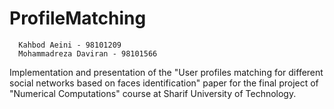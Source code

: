 # ProfileMatching
      Kahbod Aeini - 98101209
      Mohammadreza Daviran - 98101566

Implementation and presentation of the "User profiles matching for different social networks based on faces identification" paper for the final project of "Numerical Computations" course at Sharif University of Technology.
